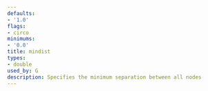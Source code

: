 ```yaml
---
defaults:
- '1.0'
flags:
- circo
minimums:
- '0.0'
title: mindist
types:
- double
used_by: G
description: Specifies the minimum separation between all nodes
---
```

